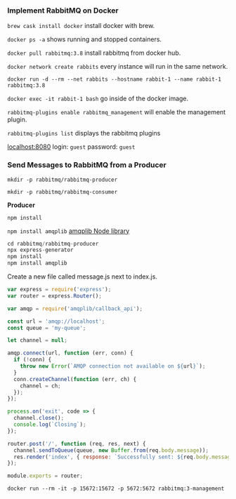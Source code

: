 ### Implement RabbitMQ on Docker

`brew cask install docker` install docker with brew.

`docker ps -a` shows running and stopped containers.

`docker pull rabbitmq:3.8` install rabbitmq from docker hub.

`docker network create rabbits` every instance will run in the same network.

`docker run -d --rm --net rabbits --hostname rabbit-1 --name rabbit-1 rabbitmq:3.8` 

`docker exec -it rabbit-1 bash` go inside of the docker image.

`rabbitmq-plugins enable rabbitmq_management` will enable the management plugin.

`rabbitmq-plugins list` displays the rabbitmq plugins

[localhost:8080](http://localhost:8080/#/)
login: `guest`
password: `guest`


### Send Messages to RabbitMQ from a Producer

`mkdir -p rabbitmq/rabbitmq-producer`

`mkdir -p rabbitmq/rabbitmq-consumer`

**Producer**

`npm install`

`npm install amqplib` [amqplib Node library](https://www.npmjs.com/package/amqplib)

```js
cd rabbitmq/rabbitmq-producer
npx express-generator
npm install
npm install amqplib
```

Create a new file called message.js next to index.js.

```js
var express = require('express');
var router = express.Router();

var amqp = require('amqplib/callback_api');

const url = 'amqp://localhost';
const queue = 'my-queue';

let channel = null;

amqp.connect(url, function (err, conn) {
  if (!conn) {
    throw new Error(`AMQP connection not available on ${url}`);
  }
  conn.createChannel(function (err, ch) {
    channel = ch;
  });
});

process.on('exit', code => {
  channel.close();
  console.log(`Closing`);
});

router.post('/', function (req, res, next) {
  channel.sendToQueue(queue, new Buffer.from(req.body.message));
  res.render('index', { response: `Successfully sent: ${req.body.message}` });
});

module.exports = router;
```
`docker run --rm -it -p 15672:15672 -p 5672:5672 rabbitmq:3-management`
